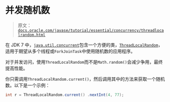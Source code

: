 # 并发随机数

> 原文：[`docs.oracle.com/javase/tutorial/essential/concurrency/threadlocalrandom.html`](https://docs.oracle.com/javase/tutorial/essential/concurrency/threadlocalrandom.html)

在 JDK 7 中，[`java.util.concurrent`](https://docs.oracle.com/javase/8/docs/api/java/util/concurrent/package-summary.html)包含一个方便的类，[`ThreadLocalRandom`](https://docs.oracle.com/javase/8/docs/api/java/util/concurrent/ThreadLocalRandom.html)，适用于期望从多个线程或`ForkJoinTask`中使用随机数的应用程序。

对于并发访问，使用`ThreadLocalRandom`而不是`Math.random()`会减少争用，最终提高性能。

你只需调用`ThreadLocalRandom.current()`，然后调用其中的方法来获取一个随机数。以下是一个示例：

```java
int r = ThreadLocalRandom.current() .nextInt(4, 77);

```
